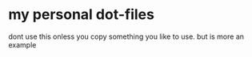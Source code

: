 # my personal dot-files
dont use this onless you copy something you like to use. but is more an example
